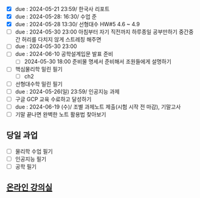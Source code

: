 - [x] due : 2024-05-21 23:59/ 한국사 리포트
- [x] due : 2024-05-28: 16:30/ 수업 준
- [x] due : 2024-05-28 13:30/ 선형대수 HW#5 4.6 ~ 4.9
- [ ] due : 2024-05-30 23:00 아침부터 자기 직전까지 하루종일 공부만하기 중간중간 허리를 다치지 않게 스트레칭 해주면
- [ ] due : 2024-05-30 23:00
- [ ] due : 2024-06-10 공학설계입문 발표 준비
	- [ ] 2024-05-30 18:00 준비물 명세서 준비해서 조원들에게 설명하기
- [ ] 핵심물리학 밀린 필기
	- [ ] ch2
- [ ] 선형대수학 밀린 필기
- [ ] due : 2024-05-26(일) 23:59/ 인공지능 과제
- [ ] 구글 GCP 교육 수료하고 달성하기
- [ ] due : 2024-06-19 (수)/ 조별 과제노트 제출(시험 시작 전 마감), 기말고사
- [ ] 기말 끝나면 완벽한 노트 활용법 찾아보기

## 당일 과업
- [ ] 물리학 수업 필기
- [ ] 인공지능 필기
- [ ] 공학 필기 

## [온라인 강의실](https://sel.jnu.ac.kr/)
